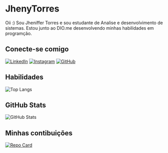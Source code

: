 # JhenyTorres
Oii :) Sou Jheniffer Torres e sou estudante de Analise e desenvolvimento de sistemas. Estou junto ao DIO.me desenvolvendo minhas habilidades em programção.

## Conecte-se comigo
[![LinkedIn](https://img.shields.io/badge/LinkedIn-000?style=for-the-badge&logo=linkedin&logoColor=0E76A8)](https://www.linkedin.com/in/jheniffertorres-120894/)
[![Instagram](https://img.shields.io/badge/Instagram-000?style=for-the-badge&logo=instagram)](https://www.instagram.com/jhenytorres/)
[![GitHub](https://img.shields.io/badge/GitHub-000?style=for-the-badge&logo=github)](https://github.com/JhenyTorres)

## Habilidades
![Top Langs](https://github-readme-stats-git-masterrstaa-rickstaa.vercel.app/api/top-langs/?username=jhenytorres&layout=compact&bg_color=c8a2c8&border_color=696969&#title_color#=ed30cf&text_color=696969)


## GitHub Stats
![GitHub Stats](https://github-readme-stats.vercel.app/api?username=jhenytorres&theme=transparent&bg_color=c8a2c8&border_color=696969&show_icons=true&icon_color=fff&title_color=fff&hide_title=true&hide=stars)

## Minhas contibuições
[![Repo Card](https://github-readme-stats.vercel.app/api/pin/?username=jhenytorres&repo=dio-lab-open-source&bg_color=c8a2c8&border_color=696969&show_icons=true&icon_color=fff&title_color=696969&text_color=FFF)](https://github.com/JhenyTorres/dio-lab-open-source)

